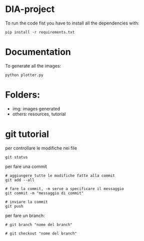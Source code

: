 # DIA-project

To run the code fist you have to install all the dependencies with:

    pip install -r requirements.txt

# Documentation

To generate all the images:

    python plotter.py
    
# Folders:
- img: images generated
- others: resources, tutorial

# git tutorial

per controllare le modifiche nei file 

    git status

per fare una commit

    # aggiungere tutte le modifiche fatte alla commit
    git add --all   

    # fare la commit, -m serve a specificare il messaggio
    git commit -m "messaggio di commit" 

    # inviare la commit
    git push

per fare un branch:

    # git branch "nome del branch"

    # git checkout "nome del branch"


